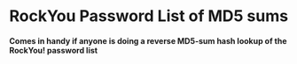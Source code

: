 # RockYou Password List of MD5 sums

#### Comes in handy if anyone is doing a reverse MD5-sum hash lookup of the RockYou! password list
